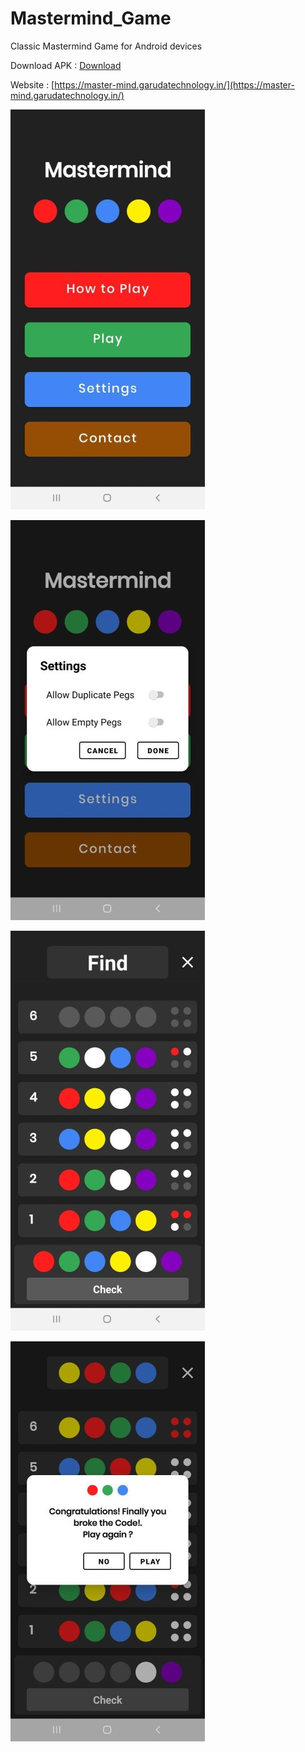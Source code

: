 # Mastermind_Game
Classic Mastermind Game for Android devices


Download APK : [Download](https://github.com/Rams01010010/Mastermind_Game/blob/master/app/release/app-release.apk?raw=true)

Website : [https://master-mind.garudatechnology.in/](https://master-mind.garudatechnology.in/)

![App Image 1](https://github.com/Rams01010010/Mastermind_Game/blob/master/app/appimg1.jpg?raw=true)

![App Image 2](https://github.com/Rams01010010/Mastermind_Game/blob/master/app/appimg2.jpg?raw=true)

![App Image 3](https://github.com/Rams01010010/Mastermind_Game/blob/master/app/appimg3.jpg?raw=true)

![App Image 4](https://github.com/Rams01010010/Mastermind_Game/blob/master/app/appimg4.jpg?raw=true)
